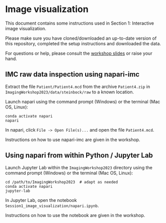 # Image visualization

This document contains some instructions used in Section 1: Interactive image visualization.

Please make sure you have cloned/downloaded an up-to-date version of this repository, completed the setup instructions and downloaded the data.

For questions or help, please consult the [workshop slides](https://docs.google.com/presentation/d/1IUnl2lz3iU_D_0grOAbYyBeVrPQDU1dI-RHlX0dt4ko/edit?usp=sharing) or raise your hand.

## IMC raw data inspection using napari-imc

Extract the file `Patient/Patient4.mcd` from the archive `Patient4.zip` in `ImagingWorkshop2023/data/steinbock/raw` to a known location.

Launch napari using the command prompt (Windows) or the terminal (Mac OS, Linux):

    conda activate napari
    napari

In napari, click `File -> Open File(s)...` and open the file `Patient4.mcd`.

Instructions on how to use napari-imc are given in the workshop.


## Using napari from within Python / Jupyter Lab

Launch Jupyter Lab within the `ImagingWorkshop2023` directory using the command prompt (Windows) or the terminal (Mac OS, Linux):

    cd /path/to/ImagingWorkshop2023  # adapt as needed
    conda activate napari
    jupyter-lab
    
In Jupyter Lab, open the notebook `Session1_image_visualization/napari.ipynb`.

Instructions on how to use the notebook are given in the workshop.
